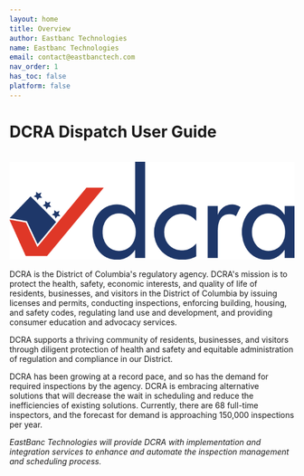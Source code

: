 ```yaml
---
layout: home
title: Overview
author: Eastbanc Technologies
name: Eastbanc Technologies
email: contact@eastbanctech.com
nav_order: 1
has_toc: false
platform: false
---
```


# DCRA Dispatch User Guide

<br>

<img src="images/home/DCRA-Logo-1.png" style="border:none; width=100%">

DCRA is the District of Columbia's regulatory agency. DCRA's mission is to protect the health, safety, economic interests, and quality of life of residents, businesses, and visitors in the District of Columbia by issuing licenses and permits, conducting inspections, enforcing building, housing, and safety codes, regulating land use and development, and providing consumer education and advocacy services. 

DCRA supports a thriving community of residents, businesses, and visitors through diligent protection of health and safety and equitable administration of regulation and compliance in our District. 

DCRA has been growing at a record pace, and so has the demand for required inspections by the agency. DCRA is embracing alternative solutions that will decrease the wait in scheduling and reduce the inefficiencies of existing solutions. Currently, there are 68 full-time inspectors, and the forecast for demand is approaching 150,000 inspections per year.

_EastBanc Technologies will provide DCRA with implementation and integration services to enhance and automate the inspection management and scheduling process._

